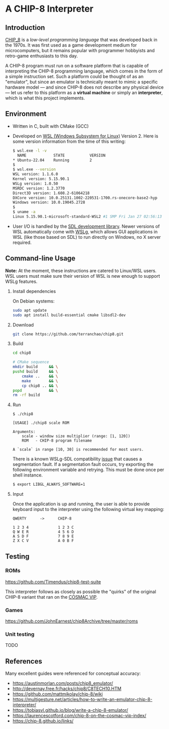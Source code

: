 
# A CHIP-8 Interpreter

## Introduction

[CHIP_8](https://en.wikipedia.org/wiki/CHIP-8) is a *low-level programming
language* that was developed back in the 1970s. It was first used as a game
development medium for microcomputers, but it remains popular with programmer
hobbyists and retro-game enthusiasts to this day.

A CHIP-8 program must run on a software platform that is capable of interpreting
the CHIP-8 programming language, which comes in the form of a simple instruction
set. Such a platform could be thought of as an "emulator", but since an emulator
is technically meant to mimic a specific hardware model — and since CHIP-8 does
not describe any physical device — let us refer to this platform as a **virtual
machine** or simply an **interpreter**, which is what this project implements.

## Environment

- Written in C, built with CMake (GCC)

- Developed on
[WSL (Windows Subsystem for Linux)](https://en.wikipedia.org/wiki/Windows_Subsystem_for_Linux)
Version 2. Here is some version information from the time of this writing:

    ```bash
    $ wsl.exe -l -v
      NAME            STATE           VERSION
    * Ubuntu-22.04    Running         2
    $
    $ wsl.exe --version
    WSL version: 1.1.6.0
    Kernel version: 5.15.90.1
    WSLg version: 1.0.50
    MSRDC version: 1.2.3770
    Direct3D version: 1.608.2-61064218
    DXCore version: 10.0.25131.1002-220531-1700.rs-onecore-base2-hyp
    Windows version: 10.0.19045.2728
    $
    $ uname -a
    Linux 5.15.90.1-microsoft-standard-WSL2 #1 SMP Fri Jan 27 02:56:13 UTC 2023 x86_64 x86_64 x86_64 GNU/Linux
    ```

- User I/O is handled by the
[SDL development library](https://www.libsdl.org/). Newer versions of WSL
automatically come with [WSLg](https://github.com/microsoft/wslg),
which allows GUI applications in WSL (like those based on SDL) to run directly
on Windows, no X server required.

## Command-line Usage

**Note:** At the moment, these instructions are catered to Linux/WSL users. WSL
users must make sure their version of WSL is new enough to support WSLg
features.

1. Install dependencies

    On Debian systems:
    ```bash
    sudo apt update
    sudo apt install build-essential cmake libsdl2-dev
    ```

2. Download

    ```bash
    git clone https://github.com/terranchao/chip8.git
    ```

3. Build

    ```bash
    cd chip8

    # CMake sequence
    mkdir build     && \
    pushd build     && \
        cmake ..    && \
        make        && \
        cp chip8 .. && \
    popd            && \
    rm -rf build
    ```

4. Run

    ```
    $ ./chip8

    [USAGE] ./chip8 scale ROM

    Arguments:
        scale - window size multiplier (range: [1, 120])
        ROM   - CHIP-8 program filename

    A `scale` in range [10, 30] is recommended for most users.

    ```

    There is a known WSLg-SDL compatibility
    [issue](https://github.com/microsoft/wslg/issues/715) that causes a
    segmentation fault. If a segmentation fault occurs, try exporting the
    following environment variable and retrying. This must be done once per
    shell instance.
    ```bash
    $ export LIBGL_ALWAYS_SOFTWARE=1
    ```

5. Input

    Once the application is up and running, the user is able to provide keyboard
    input to the interpreter using the following virtual key mapping:
    ```
    QWERTY      ->      CHIP-8
    
    1 2 3 4             1 2 3 C
    Q W E R             4 5 6 D
    A S D F             7 8 9 E
    Z X C V             A 0 B F
    ```

## Testing

### ROMs

https://github.com/Timendus/chip8-test-suite

This interpreter follows as closely as possible the "quirks" of the original
CHIP-8 variant that ran on the
[COSMAC VIP](https://en.wikipedia.org/wiki/COSMAC_VIP).

### Games

https://github.com/JohnEarnest/chip8Archive/tree/master/roms

### Unit testing

TODO

## References

Many excellent guides were referenced for conceptual accuracy:

- https://austinmorlan.com/posts/chip8_emulator/
- http://devernay.free.fr/hacks/chip8/C8TECH10.HTM
- https://github.com/mattmikolay/chip-8/wiki
- https://multigesture.net/articles/how-to-write-an-emulator-chip-8-interpreter/
- https://tobiasvl.github.io/blog/write-a-chip-8-emulator/
- https://laurencescotford.com/chip-8-on-the-cosmac-vip-index/
- https://chip-8.github.io/links/
